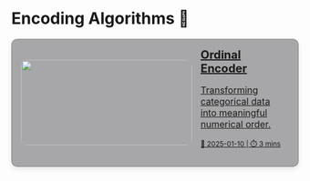 # Encoding Algorithms 🤖 

<div style="display: flex; flex-direction: column; gap: 10px;">

<!-- Ordinal Encoder -->
<a href="ordinal-encoder" style="padding: 0 2px 0 16px; background-color: rgba(39, 39, 43, 0.4); border: 1px solid rgba(76, 76, 82, 0.4); border-radius: 10px; box-shadow: 0 4px 8px rgba(0,0,0,0.1); overflow: hidden; transition: transform 0.2s; display: flex; align-items: center;">
  <img src="https://file.forms.app/sitefile/What-is-ordinal-scale-1.png" alt="" style="width: 300px; height: 150px; object-fit: cover; border-radius: 10px;" />
  <div style="padding: 15px;">
    <h2 style="margin: 0; font-size: 20px;">Ordinal Encoder</h2>
    <p style="font-size: 16px;">Transforming categorical data into meaningful numerical order.</p>
    <p style="font-size: 12px;">📅 2025-01-10 | ⏱️ 3 mins</p>
  </div>
</a>


</div>

